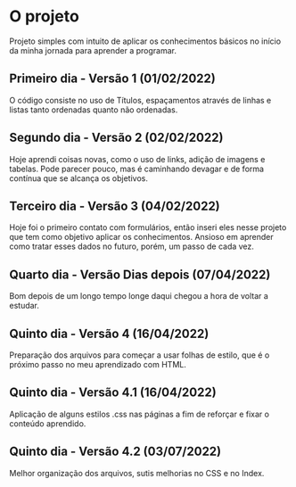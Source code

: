 # O projeto

Projeto simples com intuito de aplicar os conhecimentos básicos no início da minha jornada para aprender a programar.

## Primeiro dia - Versão 1 (01/02/2022)

O código consiste no uso de Títulos, espaçamentos através de linhas e listas tanto ordenadas quanto não ordenadas.

## Segundo dia - Versão 2 (02/02/2022)

Hoje aprendi coisas novas, como o uso de links, adição de imagens e tabelas. Pode parecer pouco, mas é caminhando devagar e de forma contínua que se alcança os objetivos.

## Terceiro dia - Versão 3 (04/02/2022)

Hoje foi o primeiro contato com formulários, então inseri eles nesse projeto que tem como objetivo aplicar os conhecimentos. Ansioso em aprender como tratar esses dados no futuro, porém, um passo de cada vez.

## Quarto dia - Versão Dias depois (07/04/2022)

Bom depois de um longo tempo longe daqui chegou a hora de voltar a estudar.

## Quinto dia - Versão 4 (16/04/2022)

Preparação dos arquivos para começar a usar folhas de estilo, que é o próximo passo no meu aprendizado com HTML.

## Quinto dia - Versão 4.1 (16/04/2022)

Aplicação de alguns estilos .css nas páginas a fim de reforçar e fixar o conteúdo aprendido.

## Quinto dia - Versão 4.2 (03/07/2022)

Melhor organização dos arquivos, sutis melhorias no CSS e no Index.
